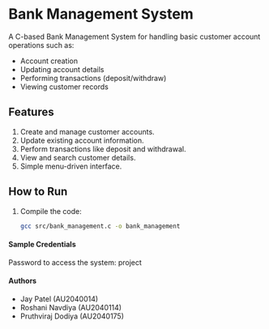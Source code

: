 # Bank Management System

A C-based Bank Management System for handling basic customer account operations such as:

- Account creation
- Updating account details
- Performing transactions (deposit/withdraw)
- Viewing customer records

## Features
1. Create and manage customer accounts.
2. Update existing account information.
3. Perform transactions like deposit and withdrawal.
4. View and search customer details.
5. Simple menu-driven interface.

## How to Run
1. Compile the code:
   ```bash
   gcc src/bank_management.c -o bank_management

#### Sample Credentials
Password to access the system: project

#### Authors
- Jay Patel (AU2040014)
- Roshani Navdiya (AU2040114)
- Pruthviraj Dodiya (AU2040175)
